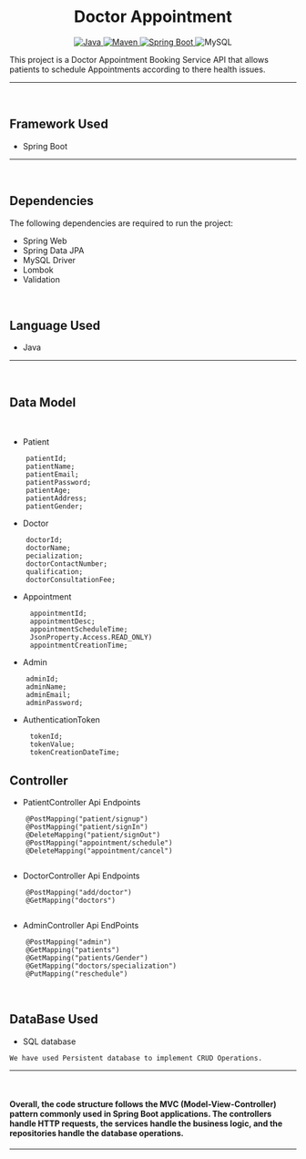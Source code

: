 <h1 align = "center"> Doctor Appointment </h1>

<p align="center">
<a href="Java url">
    <img alt="Java" src="https://img.shields.io/badge/Java->=8-darkblue.svg" />
</a>
<a href="Maven url" >
    <img alt="Maven" src="https://img.shields.io/badge/maven-3.8.1-brightgreen.svg" />
</a>
<a href="Spring Boot url" >
    <img alt="Spring Boot" src="https://img.shields.io/badge/Spring Boot-3.1.1-brightgreen.svg" />
</a>

<a >
    <img alt="MySQL" src="https://img.shields.io/badge/MySQL-blue.svg">
</a>
</p>

This project is a Doctor Appointment Booking Service API that allows patients to schedule Appointments according to there health issues. 

---
<br>

## Framework Used
* Spring Boot

---
<br>

## Dependencies
The following dependencies are required to run the project:

* Spring Web
* Spring Data JPA
* MySQL Driver
* Lombok
* Validation

<br>

## Language Used
* Java

---
<br>

## Data Model

<br>

* Patient
``` 
    patientId;
    patientName;
    patientEmail;
    patientPassword;
    patientAge;
    patientAddress;
    patientGender;
 ```   
* Doctor
```
    doctorId;
    doctorName;
    pecialization;
    doctorContactNumber;
    qualification;
    doctorConsultationFee;
```
* Appointment
```
     appointmentId;
     appointmentDesc;
     appointmentScheduleTime;
     JsonProperty.Access.READ_ONLY)
     appointmentCreationTime;
```
* Admin
```
    adminId;
    adminName;
    adminEmail;
    adminPassword;
```
* AuthenticationToken
```
     tokenId;
     tokenValue;
     tokenCreationDateTime;
```
## Controller
* PatientController Api Endpoints
```
    @PostMapping("patient/signup") 
    @PostMapping("patient/signIn")
    @DeleteMapping("patient/signOut")
    @PostMapping("appointment/schedule")
    @DeleteMapping("appointment/cancel")
 
```
* DoctorController Api Endpoints
```
    @PostMapping("add/doctor")
    @GetMapping("doctors")
   
```
*  AdminController Api EndPoints
```
    @PostMapping("admin")
    @GetMapping("patients")
    @GetMapping("patients/Gender")
    @GetMapping("doctors/specialization")
    @PutMapping("reschedule")
   ```

<br>

## DataBase Used
* SQL database
```
We have used Persistent database to implement CRUD Operations.
```
---
<br>

####  Overall, the code structure follows the MVC (Model-View-Controller) pattern commonly used in Spring Boot applications. The controllers handle HTTP requests, the services handle the business logic, and the repositories handle the database operations.

---
